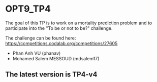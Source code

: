 # OPT9_TP4
The goal of this TP is to work on a mortality prediction problem and to participate into the "To be or not to be?" challenge.

The challenge can be found here: https://competitions.codalab.org/competitions/27605

- Phan Anh VU (phanav)
- Mohamed Salem MESSOUD (mdsalem17)
## The latest version is TP4-v4
